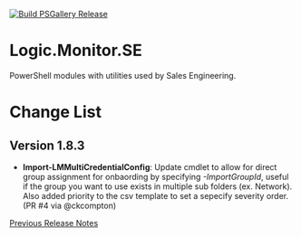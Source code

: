 [![Build PSGallery Release](https://github.com/stevevillardi/Logic.Monitor.SE/actions/workflows/main.yml/badge.svg)](https://github.com/stevevillardi/Logic.Monitor.SE/actions/workflows/main.yml)

# Logic.Monitor.SE
PowerShell modules with utilities used by Sales Engineering.

# Change List

## Version 1.8.3
- **Import-LMMultiCredentialConfig**: Update cmdlet to allow for direct group assignment for onbaording by specifying *-ImportGroupId*, useful if the group you want to use exists in multiple sub folders (ex. Network). Also added priority to the csv template to set a sepecify severity order. (PR #4 via @ckcompton)

[Previous Release Notes](RELEASENOTES.md)
